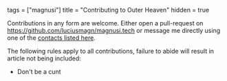 tags = ["magnusi"]
title = "Contributing to Outer Heaven"
hidden = true

Contributions in any form are welcome.
Either open a pull-request on <https://github.com/luciusmagn/magnusi.tech>
or message me directly using one of the [contacts listed here](/posts/contacts.html).

The following rules apply to all contributions, failure to abide will result in article
not being included:
- Don't be a cunt

